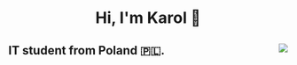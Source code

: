 <h1 align= "center">Hi, I'm Karol 👋</h1>

## IT student from Poland 🇵🇱. <img align="right" src="https://github-readme-stats.vercel.app/api/top-langs/?username=karolstawowski&hide=html&theme=github_dark"> <br>
